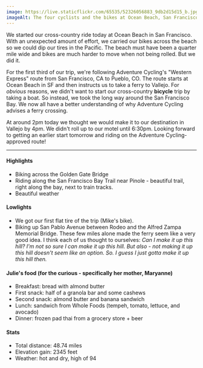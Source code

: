 ```yaml
---
image: https://live.staticflickr.com/65535/52326056883_9db2d15d15_b.jpg
imageAlt: The four cyclists and the bikes at Ocean Beach, San Franciscos
---
```


We started our cross-country ride today at Ocean Beach in San Francisco. With an unexpected amount of effort, we carried our bikes across the beach so we could dip our tires in the Pacific. The beach must have been a quarter mile wide and bikes are much harder to move when not being rolled. But we did it.

For the first third of our trip, we're following Adventure Cycling's "Western Express" route from San Francisco, CA to Pueblo, CO. The route starts at Ocean Beach in SF and then instructs us to take a ferry to Vallejo. For _obvious_ reasons, we didn't want to start our cross-country __bicycle__ trip by taking a boat. So instead, we took the long way around the San Francisco Bay. We now all have a better understanding of why Adventure Cycling advises a ferry crossing.

At around 2pm today we thought we would make it to our destination in Vallejo by 4pm. We didn't roll up to our motel until 6:30pm. Looking forward to getting an earlier start tomorrow and riding on the Adventure Cycling-approved route!

---

#### Highlights
- Biking across the Golden Gate Bridge
- Riding along the San Francisco Bay Trail near Pinole - beautiful trail, right along the bay, next to train tracks.
- Beautiful weather

#### Lowlights
- We got our first flat tire of the trip (Mike's bike).
- Biking up San Pablo Avenue between Rodeo and the Alfred Zampa Memorial Bridge. These few miles alone made the ferry seem like a very good idea. I think each of us thought to ourselves: _Can I make it up this hill? I'm not so sure I can make it up this hill. But also - not making it up this hill doesn't seem like an option. So. I guess I just gotta make it up this hill then._

#### Julie's food (for the curious - specifically her mother, Maryanne)
- Breakfast: bread with almond butter
- First snack: half of a granola bar and some cashews
- Second snack: almond butter and banana sandwich
- Lunch: sandwich from Whole Foods (tempeh, tomato, lettuce, and avocado)
- Dinner: frozen pad thai from a grocery store + beer 

#### Stats
- Total distance: 48.74 miles 
- Elevation gain: 2345 feet
- Weather: hot and dry, high of 94
